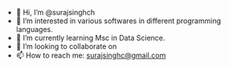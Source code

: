 - 👋 Hi, I’m @surajsinghch
- 👀 I’m interested in various softwares in different programming languages.
- 🌱 I’m currently learning Msc in Data Science.
- 💞️ I’m looking to collaborate on 
- 📫 How to reach me: surajsinghc@gmail.com

<!---
surajsinghch/surajsinghch is a ✨ special ✨ repository because its `README.md` (this file) appears on your GitHub profile.
You can click the Preview link to take a look at your changes.
--->
